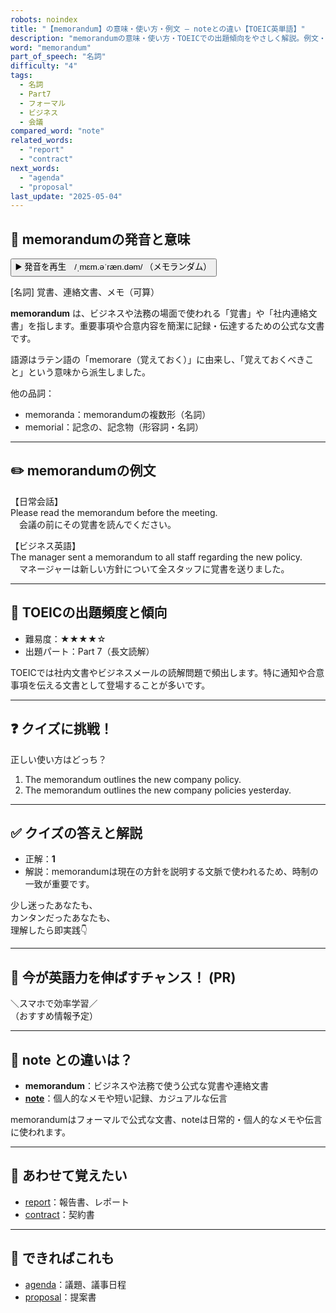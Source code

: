 ```yaml
---
robots: noindex
title: "【memorandum】の意味・使い方・例文 ― noteとの違い【TOEIC英単語】"
description: "memorandumの意味・使い方・TOEICでの出題傾向をやさしく解説。例文・クイズ付きでnoteとの違いもわかりやすく学べます。"
word: "memorandum"
part_of_speech: "名詞"
difficulty: "4"
tags:
  - 名詞
  - Part7
  - フォーマル
  - ビジネス
  - 会議
compared_word: "note"
related_words:
  - "report"
  - "contract"
next_words:
  - "agenda"
  - "proposal"
last_update: "2025-05-04"
---
```


## 🔰 memorandumの発音と意味

<button class="play-audio" onclick="playTTS('memorandum')">
  <span class="play-audio-main">
    ▶️ 発音を再生　/ˌmɛm.əˈræn.dəm/
  </span>
  <span class="play-audio-sub">
    （メモランダム）
  </span>
</button>

[名詞] 覚書、連絡文書、メモ（可算）

**memorandum** は、ビジネスや法務の場面で使われる「覚書」や「社内連絡文書」を指します。重要事項や合意内容を簡潔に記録・伝達するための公式な文書です。

語源はラテン語の「memorare（覚えておく）」に由来し、「覚えておくべきこと」という意味から派生しました。

他の品詞：  
- memoranda：memorandumの複数形（名詞）
- memorial：記念の、記念物（形容詞・名詞）

---

## ✏️ memorandumの例文

【日常会話】  
Please read the memorandum before the meeting.  
　会議の前にその覚書を読んでください。

【ビジネス英語】  
The manager sent a memorandum to all staff regarding the new policy.  
　マネージャーは新しい方針について全スタッフに覚書を送りました。

---

## 🎯 TOEICの出題頻度と傾向

- 難易度：★★★★☆
- 出題パート：Part 7（長文読解）

TOEICでは社内文書やビジネスメールの読解問題で頻出します。特に通知や合意事項を伝える文書として登場することが多いです。

---

## ❓ クイズに挑戦！

正しい使い方はどっち？

1. The memorandum outlines the new company policy.  
2. The memorandum outlines the new company policies yesterday.

---

## ✅ クイズの答えと解説

- 正解：**1**
- 解説：memorandumは現在の方針を説明する文脈で使われるため、時制の一致が重要です。

少し迷ったあなたも、  
カンタンだったあなたも、  
理解したら即実践👇️

---

## 🚀 今が英語力を伸ばすチャンス！ (PR)

<div class="info-center">
＼スマホで効率学習／<br>  
（おすすめ情報予定）
</div>

---

## 🤔  note との違いは？

- **memorandum**：ビジネスや法務で使う公式な覚書や連絡文書
- **[note](/word/note)**：個人的なメモや短い記録、カジュアルな伝言

memorandumはフォーマルで公式な文書、noteは日常的・個人的なメモや伝言に使われます。

---

## 🧩 あわせて覚えたい

- [report](/word/report)：報告書、レポート
- [contract](/word/contract)：契約書

---

## 📖 できればこれも

- [agenda](/word/agenda)：議題、議事日程
- [proposal](/word/proposal)：提案書

<!-- cvid: aid23_bid05 -->
